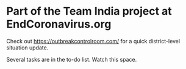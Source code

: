 # Part of the Team India project at EndCoronavirus.org

Check out https://outbreakcontrolroom.com/ for a quick district-level situation update.

Several tasks are in the to-do list. Watch this space. 